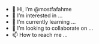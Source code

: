 - 👋 Hi, I’m @mostfafahme
- 👀 I’m interested in ...
- 🌱 I’m currently learning ...
- 💞️ I’m looking to collaborate on ...
- 📫 How to reach me ...

<!---
mostfafahme/mostfafahme is a ✨ special ✨ repository because its `README.md` (this file) appears on your GitHub profile.
You can click the Preview link to take a look at your changes.
--->
